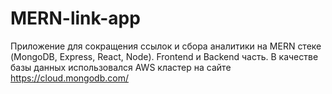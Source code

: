 # MERN-link-app

Приложение для сокращения ссылок и сбора аналитики на MERN  стеке (MongoDB, Express, React, Node). Frontend и Backend часть.
В качестве базы данных использовался AWS кластер на сайте https://cloud.mongodb.com/

